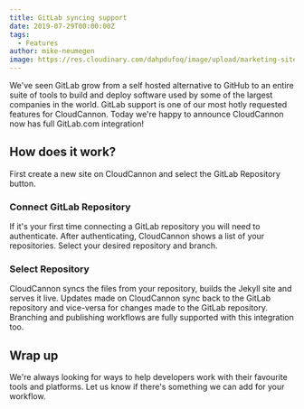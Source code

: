 ```yaml
---
title: GitLab syncing support
date: 2019-07-29T00:00:00Z
tags:
  - Features
author: mike-neumegen
image: https://res.cloudinary.com/dahpdufoq/image/upload/marketing-site/blog/uploads/israel-palacio-imcukz72ous-unsplash.jpg
---
```


We've seen GitLab grow from a self hosted alternative to GitHub to an entire suite of tools to build and deploy software used by some of the largest companies in the world. GitLab support is one of our most hotly requested features for CloudCannon. Today we're happy to announce CloudCannon now has full GitLab.com integration\!

## How does it work?

First create a new site on CloudCannon and select the GitLab Repository button.

### Connect GitLab Repository

If it's your first time connecting a GitLab repository you will need to authenticate. After authenticating, CloudCannon shows a list of your repositories. Select your desired repository and branch.

### Select Repository

CloudCannon syncs the files from your repository, builds the Jekyll site and serves it live. Updates made on CloudCannon sync back to the GitLab repository and vice-versa for changes made to the GitLab repository. Branching and publishing workflows are fully supported with this integration too.

## Wrap up

We're always looking for ways to help developers work with their favourite tools and platforms. Let us know if there's something we can add for your workflow.